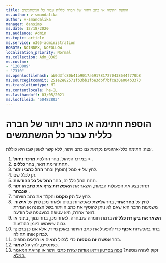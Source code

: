 ```yaml
---
title: הוספת חתימה או כתב ויתור של חברה כללית עבור כל המשתמשים
ms.author: v-smandalika
author: v-smandalika
manager: dansimp
ms.date: 12/18/2020
ms.audience: Admin
ms.topic: article
ms.service: o365-administration
ROBOTS: NOINDEX, NOFOLLOW
localization_priority: Normal
ms.collection: Adm_O365
ms.custom:
- "1200009"
- "7310"
ms.openlocfilehash: ab0d3fc80b41b9017a6917817270438644f770b8
ms.sourcegitcommit: 251e2e82571fb3bb1fbe3dbf7bfca30e004b3373
ms.translationtype: MT
ms.contentlocale: he-IL
ms.lasthandoff: 03/05/2021
ms.locfileid: "50482803"
---
```

# <a name="add-a-global-company-signature-or-disclaimer-for-all-users"></a>הוספת חתימה או כתב ויתור של חברה כללית עבור כל המשתמשים

עצה: חתימה כלל-ארגוניים נקראת גם כתב ויתור, ללא קשר לאופן שבו היא כוללת.

1. במרכז הניהול, בחר החלפת **מרכזי ניהול**  >  .
2. תחת זרימת דואר, בחר **כללים**.
3. לחץ על **+** סמל (הוסף) ובחר **החל כתבי ויתור**.
4. תן לכלל שם.
5. תחת החל כלל זה, בחר **החל על כל ההודעות**.
6. תחת בצע את הפעולות הבאות, השאר את **האפשרות צרף את כתב הויתור שנבחר** .
7. לחץ על **הזן טקסט** והקלד את כתב הוויתור.
8. לחץ על **בחר אחד**, בחר **גלישת** כאפשרות בסיס ולאחר מכן לחץ על **אישור**. משמעות הדבר היא שאם לא ניתן להוסיף את כתב הויתור בשל הצפנה או הגדרת דואר אחרת, היא עטופה במעטפה של הודעה.
9. **השאר את ביקורת כלל זה** ברמת חומרה שנבחרה. לאחר מכן, בחר נמוך, בינוני או גבוה שישמשו ביומן ההודעות.
10. בחר באפשרות **אכוף** כדי להפעיל את כתב הויתור באופן מיידי, אלא אם כן ברצונך לבדוק אותו תחילה.
11. בחר **אפשרויות נוספות** כדי לכלול תנאים או חריגים נוספים.
12. כשתסיים, לחץ על **שמור**.
13. זקוק לעזרה נוספת? [צפה בסרטון וידאו אודות יצירת כתבי ויתור או קריאת המאמר המלא.](https://support.office.com/article/2d75860f-c527-4352-a7f6-73eba54c0c72?wt.mc_id=Chat_GlobalSignature)